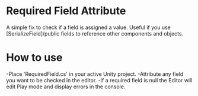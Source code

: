 # Required Field Attribute
A simple fix to check if a field is assigned a value.
Useful if you use [SerializeField]/public fields to reference other components and objects.

# How to use
-Place 'RequiredField.cs' in your active Unity project.
-Attribute any field you want to be checked in the editor.
-If a required field is null the Editor will edit Play mode and display errors in the console.
